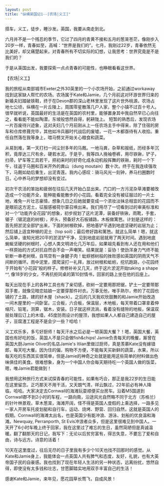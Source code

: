 ```yaml
---
layout: post
title: "纵横英国记1--[农场|义工]"
---
```



搭车，义工，徒步，睡沙发。英国，我要从南走到北。

六月并不是一个残忍的季节，它过了四月的青黄不接和五月的葱茏苍茫，像刚步入20岁一样，青春如至，高喊：“世界是我们的”。七月，我刚过22岁，青春依然无比美好，却又痛楚起来，对青春所有不切实际的幻想，让我思考：世界究竟是不是我们的？

于是从英国出发，我要探索一点点青春的可能性，也睁眼看看这世界。


【农场|义工】

我的旅程从南部城市Exeter之外30英里的一个小农场开始，之前通过workaway找到这家缺人帮忙的农场。农场属于Kate和Jamie，几个月前这对环游世界归来的新婚夫妇踏破铁鞋，终于在Devon郡的深山老林里发现了这片世外桃源。农场占地七公顷，纵横在一片丘陵上，周围零星散落几户人家，整个小镇不过百十号人。很早就听说，英国最好的生活是在英国的农村里，能够置身其中我自然早已心向往之，看看能不能如陶潜，东坡般悠然自得，躬耕陇上。
短暂的熟悉后，发现农场一片百废待兴迹象，这对夫妇几个月前刚从上一任农场主手中得来，除了住宿的房车和仓库修葺完毕，其他如冷兵器时代战后的废墟，一花一木都亟待有人收拾。重任自然落在我等身上，喂马劈叉开始关心粮食和蔬菜。

从易到难，第一天打扫一间尘封多年的马厩。一地马粪，杂草和报纸，历经多年沉积，竟厚达三尺有余，硬若水泥。于是乎，我等四人挽袖卷裤，用尽铁锹，铲子，扫帚，铲车等工具若干，把初来时的好奇化成永动机般挥舞的铁锹，耗时一个下午，往返于马圈和百米开外的粪山（dung moutain）数十次。终于在我连续强攻下，马厩如劫后重生，出泥青莲。我内心感叹：骑马风光一刻钟，养马扫圈数时日。心中养马的梦想却没有变过。

初次干农活的笨拙和疲弱在往后几天开始凸显出来。门口的一方污泥杂草滩要被改造成一个功能齐全，能种能看能散步的小花园。看着完全没有被征服过的一片土地，难免一片壮志豪情，想象几日之后她就要变成一个浓妆淡抹总相宜的花园而不是眼前这方泥土，征服感被荷尔蒙召唤出来。我们用尽了一切看到过的审美标准和对一个“功能齐全花园”的想象，初步规划了这片泥潭，装备好铁锹，雨靴，手套，锯子（锯泥底的树根），斧头，预备好大石板铺路，木板做篱笆。计划是这样的：首先把淤泥全部铲出来，下面的树根砍掉，把地基铲平遇到地底坚硬的岩层为止；然后铺上适宜种植的泥土（top soil)；最后修好路和篱笆。就这么简单！嗯，就这么简单，谁知光把20平的淤泥铲干净，见到地底岩层就用了两天时间。遇到地底蜿蜒坚硬的树根时，心想人类文明进化几万年后，如果祖先看到有人还在用和他们一样原始的方式对抗自然会不会一声嘲笑。结果就是：妥协！使劲浑身力气终不能斩断一串老树根，自骂空有一身腱子肉！蚍蜉撼树般的挫败感如英国的阴雨天气不间断的循环。雨中泥里，摸爬滚打一礼拜，放过树根和蚯蚓，挖坑跑路，小花园终于开始有“小花园”般的样子。修修补补又几天，终于这片淤泥开始taking a shape ^^, 像18岁的少女，不再抗拒同桌的第10封情书，回家的路上坐在他的后座上。

每天出现在手上的各种工具也有了亲切感，砍树一定要用那把锯，铲土一定要带那双手套，就像见暗恋姑娘一定要穿那件衬衣。万事无他，唯手熟尔，修的了花园也铺的了土路，建的好木屋（shack）。之后的几天我欢欣鼓舞的和Jamie开始改造一间木屋里的一间卧室。三合板，六合板，保温层，木地板，每天带着口罩拿着伸缩尺、铅笔，测算，锯木，安装。日子就这样流淌，看着没有缝隙的地板，保温双层处理后订上的木墙，45度防雨设计的屋顶，我想如果人人都自己建造自己的屋子，豆腐渣工程是不是会少一些？哈哈！

义工欢乐多，多亏好厨师！每天汗水之后必是一顿英国大餐？！嗯，英国大餐，英国也有好吃的饭，英国人不是只会做fish&chips! Jamie负责每天的晚餐，厮曾在英国大厨Jamie Oliver的名店Jamie's Itlian里做过厨师，真是羡慕Kate没有嫁错郎，每天吃大餐。因为住的偏，购物不方便，不能每天买新鲜的蔬菜，水果，所以每天吃的东西其实很简单，但是Jamie的神奇之处就是能用这些简单的材料做出色味俱佳的美食。很难想象，身为一个中国人你会每天期待吃一个英国人做的饭菜，嗯，唯Jamie君能做到！

我想用这种旅行方式来试探青春的可能性，如果有巧合，那正是我22岁的生日能在这里留念。正巧那天不用干活，又天朗气清，祥云飘过，22年前必有神人降临，哈哈。大家决定去Cornwall的海滩玩耍顺便买台房车。沿着M5国道到Cornwall郡不到2小时的车程，一路向南，沿途风光自然略不同于北方（苏格兰）的针叶林景观，草木葱茏，海滩开阔，怪不得是英国人度假的上乘选择，一路多见一家人开房车托皮划艇和自行车，运动、烧烤、野营、回归自然，这就是英国人的假期。Cornwall的海滩太出名，也是英国少有能冲浪、游泳、划船的优良温和海滩。Newquay, Perranporth, St Evis冲浪者众多，但是这里很难见到中国人。一天开了6小时车晚上终于回家，我在这里过了难忘的生日，虽然简陋但是真诚温暖。翻了翻那天的日记，我写下：无论以后贫穷富有，得志失意，不要忘了爱和自由，诗与远方。诗意的活着！

10天在这里度过，往后无尽的日子里我有多少个10天也找不回那时的感觉。从Kate和Jamie身上，我能体会一点英国人共有脾气和态度，友好，礼貌，也有大英帝国子民的自豪感。我也找到了现在年轻人生活的另一种状态，远离纷扰，悠然自得，即使没有太多钱和壮志，甘愿脚踏实地用双手丰富自己的生活！

感谢Kate和Jamie，来年见，愿花园草长莺飞，自成风景！

